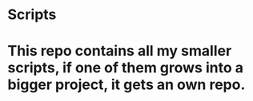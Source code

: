 # Scripts

# This repo contains all my smaller scripts, if one of them grows into a bigger project, it gets an own repo.
